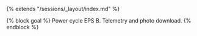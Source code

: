 {% extends "/sessions/_layout/index.md" %}

{% block goal %}
Power cycle EPS B. Telemetry and photo download.
{% endblock %}
